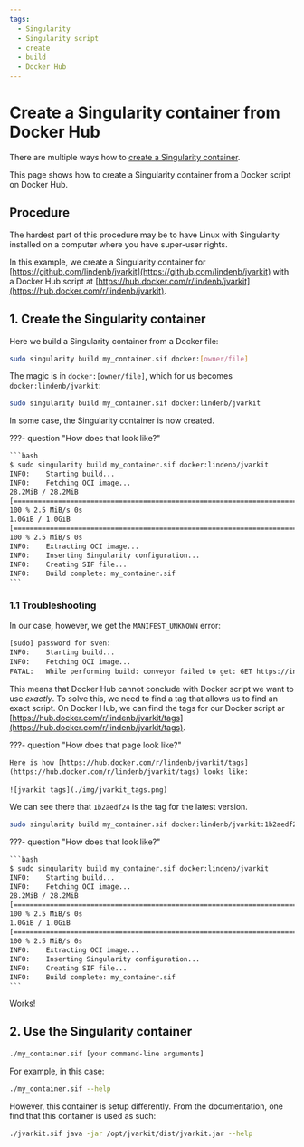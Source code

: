 ```yaml
---
tags:
  - Singularity
  - Singularity script
  - create
  - build
  - Docker Hub
---
```


# Create a Singularity container from Docker Hub

There are multiple ways how to [create a Singularity container](singularity.md).

This page shows how to create a Singularity container from a Docker script on Docker Hub.

## Procedure

The hardest part of this procedure may be to have
Linux with Singularity installed on a computer where you have
super-user rights.

In this example, we create a Singularity container
for [https://github.com/lindenb/jvarkit](https://github.com/lindenb/jvarkit)
with a Docker Hub script at [https://hub.docker.com/r/lindenb/jvarkit](https://hub.docker.com/r/lindenb/jvarkit).

## 1. Create the Singularity container

Here we build a Singularity container from a Docker file:

```bash
sudo singularity build my_container.sif docker:[owner/file]
```

The magic is in `docker:[owner/file]`, which for us
becomes `docker:lindenb/jvarkit`:

```bash
sudo singularity build my_container.sif docker:lindenb/jvarkit
```

In some case, the Singularity container is now created.

???- question "How does that look like?"

    ```bash
    $ sudo singularity build my_container.sif docker:lindenb/jvarkit
    INFO:    Starting build...
    INFO:    Fetching OCI image...
    28.2MiB / 28.2MiB [================================================================================================================================================] 100 % 2.5 MiB/s 0s
    1.0GiB / 1.0GiB [==================================================================================================================================================] 100 % 2.5 MiB/s 0s
    INFO:    Extracting OCI image...
    INFO:    Inserting Singularity configuration...
    INFO:    Creating SIF file...
    INFO:    Build complete: my_container.sif
    ```

### 1.1 Troubleshooting

In our case, however, we get the `MANIFEST_UNKNOWN` error:

```bash
[sudo] password for sven:
INFO:    Starting build...
INFO:    Fetching OCI image...
FATAL:   While performing build: conveyor failed to get: GET https://index.docker.io/v2/lindenb/jvarkit/manifests/latest: MANIFEST_UNKNOWN: manifest unknown; unknown tag=latest
```

This means that Docker Hub cannot conclude with Docker script we want to use *exactly*.
To solve this, we need to find a tag that allows us to find an exact script.
On Docker Hub, we can find the tags for our Docker script ar [https://hub.docker.com/r/lindenb/jvarkit/tags](https://hub.docker.com/r/lindenb/jvarkit/tags).

???- question "How does that page look like?"

    Here is how [https://hub.docker.com/r/lindenb/jvarkit/tags](https://hub.docker.com/r/lindenb/jvarkit/tags) looks like:

    ![jvarkit tags](./img/jvarkit_tags.png)

We can see there that `1b2aedf24` is the tag for the latest version.

```bash
sudo singularity build my_container.sif docker:lindenb/jvarkit:1b2aedf24
```

???- question "How does that look like?"

    ```bash
    $ sudo singularity build my_container.sif docker:lindenb/jvarkit
    INFO:    Starting build...
    INFO:    Fetching OCI image...
    28.2MiB / 28.2MiB [================================================================================================================================================] 100 % 2.5 MiB/s 0s
    1.0GiB / 1.0GiB [==================================================================================================================================================] 100 % 2.5 MiB/s 0s
    INFO:    Extracting OCI image...
    INFO:    Inserting Singularity configuration...
    INFO:    Creating SIF file...
    INFO:    Build complete: my_container.sif
    ```

Works!

## 2. Use the Singularity container

```bash
./my_container.sif [your command-line arguments]
```

For example, in this case:

```bash
./my_container.sif --help
```

However, this container is setup differently.
From the documentation, one find that this container is used as such:

```bash
./jvarkit.sif java -jar /opt/jvarkit/dist/jvarkit.jar --help
```
